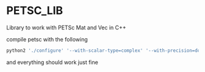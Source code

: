# PETSC_LIB
Library to work with PETSc Mat and Vec in C++

compile petsc with the following 

```bash
python2 './configure' '--with-scalar-type=complex' '--with-precision=double' 'with-clanguage=c++' '--download-mumps' '--download-scalapack' '--download-parmetis' '--download-metis' '--download-ptscotch' '--with-cc=mpicc' '--with-cxx=mpicxx' '--with-fc=mpif90' '--with-debugging=0' 'COPTFLAGS='-O3 -march=native -mtune=native'' 'CXXOPTFLAGS='-O3 -march=native -mtune=native'' 'FOPTFLAGS='-O3 -march=native -mtune=native''
``` 

and everything should work just fine
